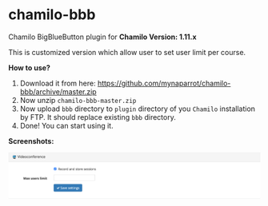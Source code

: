 # chamilo-bbb
Chamilo BigBlueButton plugin for **Chamilo Version: 1.11.x**

This is customized version which allow user to set user limit per course. 

**How to use?**

1) Download it from here: https://github.com/mynaparrot/chamilo-bbb/archive/master.zip 
2) Now unzip `chamilo-bbb-master.zip`
3) Now upload `bbb` directory to `plugin` directory of you `Chamilo` installation by FTP. It should replace existing `bbb` directory.
4) Done! You can start using it.


**Screenshots:**

![bbb](/screenshots/1.png)
